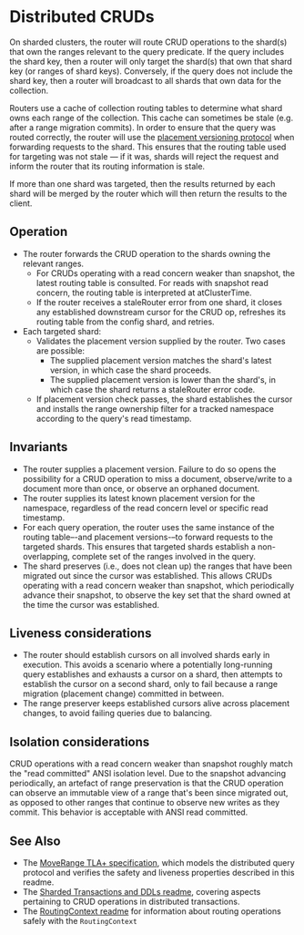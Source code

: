 # Distributed CRUDs

On sharded clusters, the router will route CRUD operations to the shard(s) that own the ranges relevant to the query predicate. If the query includes the shard key, then a router will only target the shard(s) that own that shard key (or ranges of shard keys). Conversely, if the query does not include the shard key, then a router will broadcast to all shards that own data for the collection.

Routers use a cache of collection routing tables to determine what shard owns each range of the collection. This cache can sometimes be stale (e.g. after a range migration commits). In order to ensure that the query was routed correctly, the router will use the [placement versioning protocol](https://github.com/mongodb/mongo/blob/master/src/mongo/db/versioning_protocol/README_versioning_protocols.md) when forwarding requests to the shard. This ensures that the routing table used for targeting was not stale — if it was, shards will reject the request and inform the router that its routing information is stale.

If more than one shard was targeted, then the results returned by each shard will be merged by the router which will then return the results to the client.

## Operation

- The router forwards the CRUD operation to the shards owning the relevant ranges.
  - For CRUDs operating with a read concern weaker than snapshot, the latest routing table is consulted. For reads with snapshot read concern, the routing table is interpreted at atClusterTime.
  - If the router receives a staleRouter error from one shard, it closes any established downstream cursor for the CRUD op, refreshes its routing table from the config shard, and retries.
- Each targeted shard:
  - Validates the placement version supplied by the router. Two cases are possible:
    - The supplied placement version matches the shard's latest version, in which case the shard proceeds.
    - The supplied placement version is lower than the shard's, in which case the shard returns a staleRouter error code.
  - If placement version check passes, the shard establishes the cursor and installs the range ownership filter for a tracked namespace according to the query's read timestamp.

## Invariants

- The router supplies a placement version. Failure to do so opens the possibility for a CRUD operation to miss a document, observe/write to a document more than once, or observe an orphaned document.
- The router supplies its latest known placement version for the namespace, regardless of the read concern level or specific read timestamp.
- For each query operation, the router uses the same instance of the routing table–-and placement versions-–to forward requests to the targeted shards. This ensures that targeted shards establish a non-overlapping, complete set of the ranges involved in the query.
- The shard preserves (i.e., does not clean up) the ranges that have been migrated out since the cursor was established. This allows CRUDs operating with a read concern weaker than snapshot, which periodically advance their snapshot, to observe the key set that the shard owned at the time the cursor was established.

## Liveness considerations

- The router should establish cursors on all involved shards early in execution. This avoids a scenario where a potentially long-running query establishes and exhausts a cursor on a shard, then attempts to establish the cursor on a second shard, only to fail because a range migration (placement change) committed in between.
- The range preserver keeps established cursors alive across placement changes, to avoid failing queries due to balancing.

## Isolation considerations

CRUD operations with a read concern weaker than snapshot roughly match the "read committed" ANSI isolation level. Due to the snapshot advancing periodically, an artefact of range preservation is that the CRUD operation can observe an immutable view of a range that's been since migrated out, as opposed to other ranges that continue to observe new writes as they commit. This behavior is acceptable with ANSI read committed.

## See Also

- The [MoveRange TLA+ specification](https://github.com/mongodb/mongo/blob/d40899bd45db62def8941cc6ba65c44a2cbbb83a/src/mongo/tla_plus/MoveRange/MoveRange.tla), which models the distributed query protocol and verifies the safety and liveness properties described in this readme.
- The [Sharded Transactions and DDLs readme](https://github.com/mongodb/mongo/blob/master/src/mongo/db/s/README_transactions_and_ddl.md), covering aspects pertaining to CRUD operations in distributed transactions.
- The [RoutingContext readme](/src/mongo/s/query/README_routing_context.md) for information about routing operations safely with the `RoutingContext`
